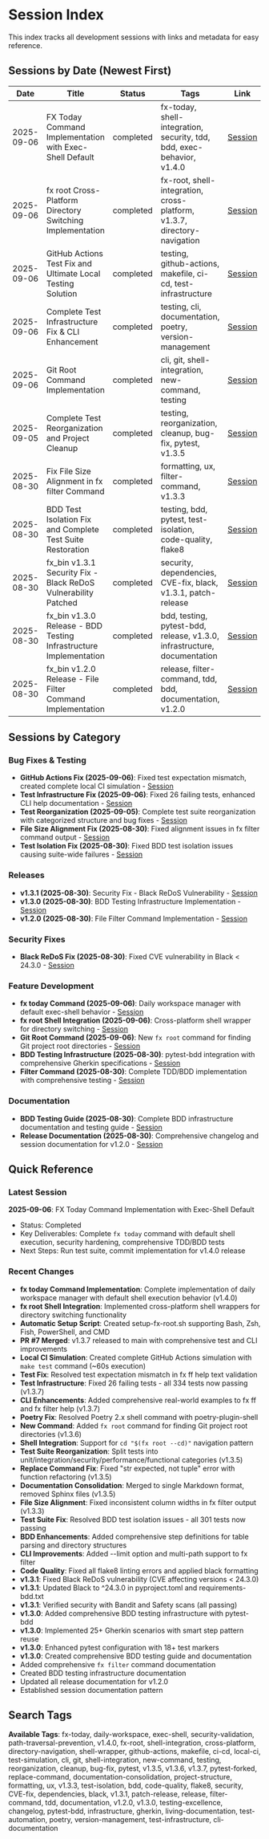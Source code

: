 # Session Index

This index tracks all development sessions with links and metadata for easy reference.

## Sessions by Date (Newest First)

| Date | Title | Status | Tags | Link |
|------|--------|---------|------|------|
| 2025-09-06 | FX Today Command Implementation with Exec-Shell Default | completed | fx-today, shell-integration, security, tdd, bdd, exec-behavior, v1.4.0 | [Session](sessions/20250906_150903_fx-today-command-implementation.md) |
| 2025-09-06 | fx root Cross-Platform Directory Switching Implementation | completed | fx-root, shell-integration, cross-platform, v1.3.7, directory-navigation | [Session](sessions/20250906_114534_fx-root-cross-platform-implementation.md) |
| 2025-09-06 | GitHub Actions Test Fix and Ultimate Local Testing Solution | completed | testing, github-actions, makefile, ci-cd, test-infrastructure | [Session](sessions/20250906_070922_github-actions-test-fix-and-makefile-enhancement.md) |
| 2025-09-06 | Complete Test Infrastructure Fix & CLI Enhancement | completed | testing, cli, documentation, poetry, version-management | [Session](sessions/20250906_061617_test-infrastructure-fix-and-cli-enhancements.md) |
| 2025-09-06 | Git Root Command Implementation | completed | cli, git, shell-integration, new-command, testing | [Session](sessions/20250906_041900_git-root-command-implementation.md) |
| 2025-09-05 | Complete Test Reorganization and Project Cleanup | completed | testing, reorganization, cleanup, bug-fix, pytest, v1.3.5 | [Session](sessions/20250905_175802_test_reorganization_and_fixes.md) |
| 2025-08-30 | Fix File Size Alignment in fx filter Command | completed | formatting, ux, filter-command, v1.3.3 | [Session](sessions/20250830_143808_file-size-alignment-fix.md) |
| 2025-08-30 | BDD Test Isolation Fix and Complete Test Suite Restoration | completed | testing, bdd, pytest, test-isolation, code-quality, flake8 | [Session](sessions/20250830_132203_bdd-test-isolation-fix.md) |
| 2025-08-30 | fx_bin v1.3.1 Security Fix - Black ReDoS Vulnerability Patched | completed | security, dependencies, CVE-fix, black, v1.3.1, patch-release | [Session](sessions/20250830_111653_v1-3-1-security-fix-release.md) |
| 2025-08-30 | fx_bin v1.3.0 Release - BDD Testing Infrastructure Implementation | completed | bdd, testing, pytest-bdd, release, v1.3.0, infrastructure, documentation | [Session](sessions/20250830_104500_v1-3-0-bdd-infrastructure-release.md) |
| 2025-08-30 | fx_bin v1.2.0 Release - File Filter Command Implementation | completed | release, filter-command, tdd, bdd, documentation, v1.2.0 | [Session](sessions/20250830_v1.2.0_filter-command-release.md) |

## Sessions by Category

### Bug Fixes & Testing
- **GitHub Actions Fix (2025-09-06)**: Fixed test expectation mismatch, created complete local CI simulation - [Session](sessions/20250906_070922_github-actions-test-fix-and-makefile-enhancement.md)
- **Test Infrastructure Fix (2025-09-06)**: Fixed 26 failing tests, enhanced CLI help documentation - [Session](sessions/20250906_061617_test-infrastructure-fix-and-cli-enhancements.md)
- **Test Reorganization (2025-09-05)**: Complete test suite reorganization with categorized structure and bug fixes - [Session](sessions/20250905_175802_test_reorganization_and_fixes.md)
- **File Size Alignment Fix (2025-08-30)**: Fixed alignment issues in fx filter command output - [Session](sessions/20250830_143808_file-size-alignment-fix.md)
- **Test Isolation Fix (2025-08-30)**: Fixed BDD test isolation issues causing suite-wide failures - [Session](sessions/20250830_132203_bdd-test-isolation-fix.md)

### Releases
- **v1.3.1 (2025-08-30)**: Security Fix - Black ReDoS Vulnerability - [Session](sessions/20250830_111653_v1-3-1-security-fix-release.md)
- **v1.3.0 (2025-08-30)**: BDD Testing Infrastructure Implementation - [Session](sessions/20250830_104500_v1-3-0-bdd-infrastructure-release.md)
- **v1.2.0 (2025-08-30)**: File Filter Command Implementation - [Session](sessions/20250830_v1.2.0_filter-command-release.md)

### Security Fixes
- **Black ReDoS Fix (2025-08-30)**: Fixed CVE vulnerability in Black < 24.3.0 - [Session](sessions/20250830_111653_v1-3-1-security-fix-release.md)

### Feature Development
- **fx today Command (2025-09-06)**: Daily workspace manager with default exec-shell behavior - [Session](sessions/20250906_150903_fx-today-command-implementation.md)
- **fx root Shell Integration (2025-09-06)**: Cross-platform shell wrapper for directory switching - [Session](sessions/20250906_114534_fx-root-cross-platform-implementation.md)
- **Git Root Command (2025-09-06)**: New `fx root` command for finding Git project root directories - [Session](sessions/20250906_041900_git-root-command-implementation.md)
- **BDD Testing Infrastructure (2025-08-30)**: pytest-bdd integration with comprehensive Gherkin specifications - [Session](sessions/20250830_104500_v1-3-0-bdd-infrastructure-release.md)
- **Filter Command (2025-08-30)**: Complete TDD/BDD implementation with comprehensive testing - [Session](sessions/20250830_v1.2.0_filter-command-release.md)

### Documentation
- **BDD Testing Guide (2025-08-30)**: Complete BDD infrastructure documentation and testing guide - [Session](sessions/20250830_104500_v1-3-0-bdd-infrastructure-release.md)
- **Release Documentation (2025-08-30)**: Comprehensive changelog and session documentation for v1.2.0 - [Session](sessions/20250830_v1.2.0_filter-command-release.md)

## Quick Reference

### Latest Session
**2025-09-06**: FX Today Command Implementation with Exec-Shell Default
- Status: Completed
- Key Deliverables: Complete `fx today` command with default shell execution, security hardening, comprehensive TDD/BDD tests
- Next Steps: Run test suite, commit implementation for v1.4.0 release

### Recent Changes
- **fx today Command Implementation**: Complete implementation of daily workspace manager with default shell execution behavior (v1.4.0)
- **fx root Shell Integration**: Implemented cross-platform shell wrappers for directory switching functionality
- **Automatic Setup Script**: Created setup-fx-root.sh supporting Bash, Zsh, Fish, PowerShell, and CMD
- **PR #7 Merged**: v1.3.7 released to main with comprehensive test and CLI improvements
- **Local CI Simulation**: Created complete GitHub Actions simulation with `make test` command (~60s execution)
- **Test Fix**: Resolved test expectation mismatch in fx ff help text validation
- **Test Infrastructure**: Fixed 26 failing tests - all 334 tests now passing (v1.3.7)
- **CLI Enhancements**: Added comprehensive real-world examples to fx ff and fx filter help (v1.3.7)
- **Poetry Fix**: Resolved Poetry 2.x shell command with poetry-plugin-shell
- **New Command**: Added `fx root` command for finding Git project root directories (v1.3.6)
- **Shell Integration**: Support for `cd "$(fx root --cd)"` navigation pattern
- **Test Suite Reorganization**: Split tests into unit/integration/security/performance/functional categories (v1.3.5)
- **Replace Command Fix**: Fixed "str expected, not tuple" error with function refactoring (v1.3.5)
- **Documentation Consolidation**: Merged to single Markdown format, removed Sphinx files (v1.3.5)
- **File Size Alignment**: Fixed inconsistent column widths in fx filter output (v1.3.3)
- **Test Suite Fix**: Resolved BDD test isolation issues - all 301 tests now passing
- **BDD Enhancements**: Added comprehensive step definitions for table parsing and directory structures
- **CLI Improvements**: Added --limit option and multi-path support to fx filter
- **Code Quality**: Fixed all flake8 linting errors and applied black formatting
- **v1.3.1**: Fixed Black ReDoS vulnerability (CVE affecting versions < 24.3.0)
- **v1.3.1**: Updated Black to ^24.3.0 in pyproject.toml and requirements-bdd.txt
- **v1.3.1**: Verified security with Bandit and Safety scans (all passing)
- **v1.3.0**: Added comprehensive BDD testing infrastructure with pytest-bdd
- **v1.3.0**: Implemented 25+ Gherkin scenarios with smart step pattern reuse
- **v1.3.0**: Enhanced pytest configuration with 18+ test markers
- **v1.3.0**: Created comprehensive BDD testing guide and documentation
- Added comprehensive `fx filter` command documentation
- Created BDD testing infrastructure documentation
- Updated all release documentation for v1.2.0
- Established session documentation pattern

## Search Tags

**Available Tags**: fx-today, daily-workspace, exec-shell, security-validation, path-traversal-prevention, v1.4.0, fx-root, shell-integration, cross-platform, directory-navigation, shell-wrapper, github-actions, makefile, ci-cd, local-ci, test-simulation, cli, git, shell-integration, new-command, testing, reorganization, cleanup, bug-fix, pytest, v1.3.5, v1.3.6, v1.3.7, pytest-forked, replace-command, documentation-consolidation, project-structure, formatting, ux, v1.3.3, test-isolation, bdd, code-quality, flake8, security, CVE-fix, dependencies, black, v1.3.1, patch-release, release, filter-command, tdd, documentation, v1.2.0, v1.3.0, testing-excellence, changelog, pytest-bdd, infrastructure, gherkin, living-documentation, test-automation, poetry, version-management, test-infrastructure, cli-documentation